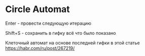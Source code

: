 # Circle Automat


Enter - провести следующую итерацию

Shift+S - сохранить в гифку всё что было показано


Клеточный автомат на основе последней гифки в этой статье https://habr.com/ru/post/267219/
